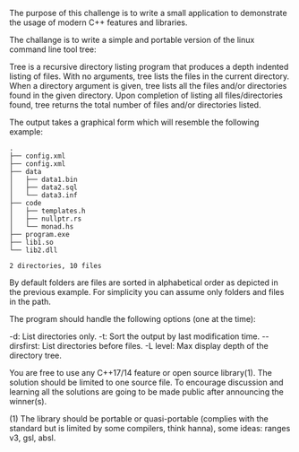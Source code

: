 
The purpose of this challenge is to write a small application to demonstrate the usage of modern C++ features and libraries. 

The challange is to write a simple and portable version of the linux command line tool tree:

Tree is a recursive directory listing program that produces a depth indented listing of files. With no arguments, tree lists the files in the current directory. When a directory argument is given, tree lists all the files and/or directories found in the given directory.
Upon completion of listing all files/directories found, tree returns the total number of files and/or directories listed.

The output takes a graphical form which will resemble the following example:

```
.
├── config.xml
├── config.xml
├── data
│   ├── data1.bin
│   ├── data2.sql
│   └── data3.inf
├── code
│   ├── templates.h
│   ├── nullptr.rs
│   └── monad.hs
├── program.exe
├── lib1.so
└── lib2.dll

2 directories, 10 files
```

By default folders are files are sorted in alphabetical order as depicted in the previous example.
For simplicity you can assume only folders and files in the path.

The program should handle the following options (one at the time):

-d: List directories only.
-t: Sort the output by last modification time.
--dirsfirst: List directories before files.
-L level: Max display depth of the directory tree.

You are free to use any C++17/14 feature or open source library(1). The solution should be limited to one source file. To encourage discussion and learning all the solutions are going to be made public after announcing the winner(s).

(1) The library should be portable or quasi-portable (complies with the standard but is limited by some compilers, think hanna), some ideas: ranges v3, gsl, absl.
